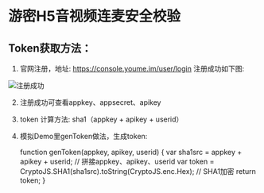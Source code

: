 # 游密H5音视频连麦安全校验

## Token获取方法：

1. 官网注册，地址: 
https://console.youme.im/user/login 
注册成功如下图: 

![注册成功](https://www.youme.im/doc/images/console_search_app.png)

2. 注册成功可查看appkey、appsecret、apikey
3. token 计算方法:
	sha1（appkey + apikey + userid）
4. 模拟Demo里genToken做法，生成token:

    function genToken(appkey, apikey, userid) {
        var sha1src = appkey + apikey + userid; // 拼接appkey、apikey、userid
        var token = CryptoJS.SHA1(sha1src).toString(CryptoJS.enc.Hex); // SHA1加密
        return token;
    }
